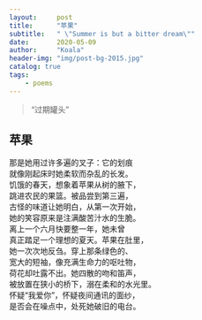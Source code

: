 ```yaml
---
layout:     post
title:      "苹果"
subtitle:   " \"Summer is but a bitter dream\""
date:       2020-05-09
author:     "Koala"
header-img: "img/post-bg-2015.jpg"
catalog: true
tags:
    - poems
---
```


> “过期罐头”

## 苹果
那是她用过许多遍的叉子：它的划痕<br>
就像刚起床时她柔软而杂乱的长发。<br>
饥饿的春天，想象着苹果从树的腋下，<br>
跳进农民的果篮。被品尝到第三遍，<br>
古怪的味道让她明白，从第一次开始，<br>
她的笑容原来是注满酸苦汁水的生脆。<br>
离上一个六月快要整一年，她未曾<br>
真正踏足一个理想的夏天。苹果在肚里，<br>
她一次次地反刍。穿上那条绿色的、<br>
宽大的短袖，像充满生命力的呕吐物，<br>
荷花却吐露不出。她四散的吻和笛声，<br>
被放置在狭小的桥下，溺在柔和的水光里。<br>
怀疑“我爱你”，怀疑夜间通讯的面纱，<br>
是否会在噪点中，处死她破旧的电台。<br>